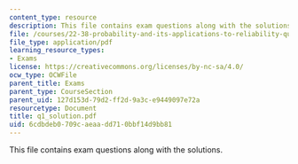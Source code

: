 ```yaml
---
content_type: resource
description: This file contains exam questions along with the solutions.
file: /courses/22-38-probability-and-its-applications-to-reliability-quality-control-and-risk-assessment-fall-2005/6cdbdeb0709caeaadd710bbf14d9bb81_q1_solution.pdf
file_type: application/pdf
learning_resource_types:
- Exams
license: https://creativecommons.org/licenses/by-nc-sa/4.0/
ocw_type: OCWFile
parent_title: Exams
parent_type: CourseSection
parent_uid: 127d153d-79d2-ff2d-9a3c-e9449097e72a
resourcetype: Document
title: q1_solution.pdf
uid: 6cdbdeb0-709c-aeaa-dd71-0bbf14d9bb81
---
```

This file contains exam questions along with the solutions.